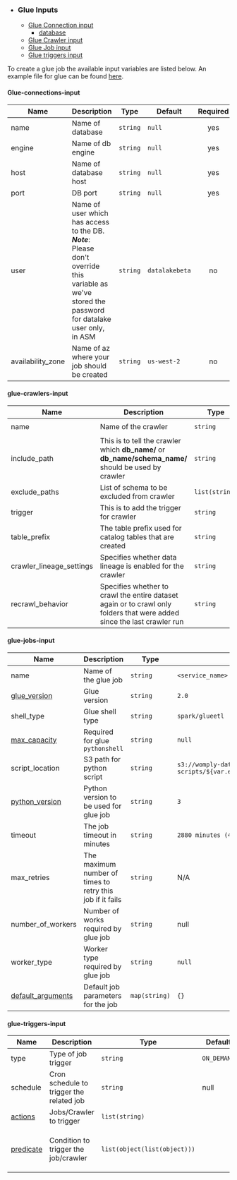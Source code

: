 - ### Glue Inputs
    - [Glue Connection input](#glue-connection-input)
      - [database](#database)
    - [Glue Crawler input](#glue-crawler-input)
    - [Glue Job input](#glue-job-input)
    - [Glue triggers input](#glue-triggers-input)

To create a glue job the available input variables are listed below. An example file for glue can be found [here](https://github.com/OtoAnalytics/tf-womply-apps/blob/99bd7369294236fb650a0a5c6d6cb2d240095586/src/examples/glue/customer-import-service.yaml).
#### Glue-connections-input
| Name | Description | Type | Default | Required |
|------|-------------|------|---------|:--------:|
| name | Name of database | `string` | `null` | yes |
| engine | Name of db engine | `string` | `null` | yes |
| host | Name of database host | `string` | `null` | yes |
| port | DB port | `string` | `null` | yes |
| user | Name of user which has access to the DB. **_Note_**: Please don't override this variable as we've stored the password for datalake<env> user only, in ASM | `string` | `datalakebeta` | no |
| availability_zone | Name of az where your job should be created | `string` | `us-west-2` | no |

#### glue-crawlers-input
| Name | Description | Type | Default | Required | Supported_values |
|------|-------------|------|---------|:--------:|:--------------:|
| name | Name of the crawler | `string` | `datalake-<service_name>` | `no` | |
| include_path | This is to tell the crawler which **db_name/** or **db_name/schema_name/** should be used by crawler | `string` | `db_name` | no |  |
| exclude_paths | List of schema to be excluded from crawler | `list(string)` | `[]` | no | |
| trigger | This is to add the trigger for crawler | `string` | `null` | no | `'cron(* * * * ? *)'` |
| table_prefix | The table prefix used for catalog tables that are created | `string` | `null` | no | `string`_ |
| crawler_lineage_settings | Specifies whether data lineage is enabled for the crawler | `string` | `DISABLE` | no | `ENABLE` and `DISABLE` |
| recrawl_behavior | Specifies whether to crawl the entire dataset again or to crawl only folders that were added since the last crawler run | `string` | `CRAWL_EVERYTHING` | no | `CRAWL_EVERYTHING` and `CRAWL_NEW_FOLDERS_ONLY` |
#### glue-jobs-input
| Name | Description | Type | Default | Required | Supported_values|
|------|-------------|------|---------|:--------:|:--------------:|
| name | Name of the glue job | `string` | `<service_name>` | `no` | |
| [glue_version](https://registry.terraform.io/providers/hashicorp/aws/latest/docs/resources/glue_job#glue_version) | Glue version | `string` | `2.0` | no | `1.0` and `2.0` |
| shell_type | Glue shell type | `string` | `spark/glueetl` | no | `pythonshell` and `glueetl` |
| [max_capacity](https://registry.terraform.io/providers/hashicorp/aws/latest/docs/resources/glue_job#max_capacity) | Required for glue `pythonshell` | `string` | `null` | only with `shell_type=pythonshell` | `1` and `0.0625` |
| script_location | S3 path for python script | `string` | `s3://womply-datalake-scripts/${var.env}/<service_name>.py` | |
| [python_version](https://registry.terraform.io/providers/hashicorp/aws/latest/docs/resources/glue_job#python_version) | Python version to be used for glue job | `string` | `3` | no | `2` and `3` |
| timeout | The job timeout in minutes | `string` | `2880 minutes (48 hours)` | no | |
| max_retries | The maximum number of times to retry this job if it fails | `string` | N/A | no | value between 1 to 10 |
| number_of_workers | Number of works required by glue job | `string` | null | only when `shell_type!=pythonshell` and `glue_verison>=2.0` |  |
| worker_type | Worker type required by glue job | `string` | `null` | only when `shell_type!=pythonshell` and `glue_verison>=2.0` |  |
| [default_arguments](https://registry.terraform.io/providers/hashicorp/aws/latest/docs/resources/glue_job#default_arguments) | Default job parameters for the job | `map(string)` | `{}` | yes | [default_arguments](https://docs.aws.amazon.com/glue/latest/dg/aws-glue-programming-etl-glue-arguments.html)

#### glue-triggers-input
| Name | Description | Type | Default | Required | Supported_values |
|------|-------------|------|---------|:--------:|:--------------:|
| type | Type of job trigger | `string` | `ON_DEMAND` | yes | [Supported trigger types](https://registry.terraform.io/providers/hashicorp/aws/latest/docs/resources/glue_trigger#type) |
| schedule | Cron schedule to trigger the related job | `string` | null | no | `'cron(* * * * ? *)'` |
| [actions](https://registry.terraform.io/providers/hashicorp/aws/latest/docs/resources/glue_trigger#actions) | Jobs/Crawler to trigger | `list(string)` |  | yes | job_name, crawler_name |
| [predicate](https://registry.terraform.io/providers/hashicorp/aws/latest/docs/resources/glue_trigger#predicate) | Condition to trigger the job/crawler | `list(object(list(object)))` |  | no | `{"predicate": [{"conditions": [{"job_name": "customer-import-service","state": "SUCCEEDED"}]},"logical": "ANY"]}` |
